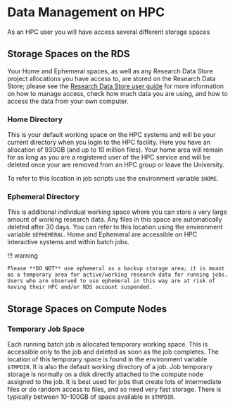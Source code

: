 # Data Management on HPC

As an HPC user you will have access several different storage spaces

## Storage Spaces on the RDS

Your Home and Ephemeral spaces, as well as any Research Data Store project allocations you have access to, are stored on the Research Data Store; please see the [Research Data Store user guide](../../rds/index.md) for more information on how to manage access, check how much data you are using, and how to access the data from your own computer.

### Home Directory

This is your default working space on the HPC systems and will be your current directory when you login to the HPC facility. Here you have an allocation of 930GB (and up to 10 million files). Your home area will remain for as long as you are a registered user of the HPC service and will be deleted once your are removed from an HPC group or leave the University.

To refer to this location in job scripts use the environment variable `$HOME`.

### Ephemeral Directory

This is additional individual working space where you can store a very large amount of working research data. Any files in this space are automatically deleted after 30 days. You can refer to this location using the environment variable `$EPHEMERAL`. Home and Ephemeral are accessible on HPC interactive systems and within batch jobs. 

!!! warning

    Please **DO NOT** use ephemeral as a backup storage area; it is meant as a temporary area for active/working research data for running jobs. Users who are observed to use ephemeral in this way are at risk of having their HPC and/or RDS account suspended.

## Storage Spaces on Compute Nodes

### Temporary Job Space

Each running batch job is allocated temporary working space. This is accessible only to the job and deleted as soon as the job completes. The location of this temporary space is found in the environment variable `$TMPDIR`. It is also the default working directory of a job.  Job temporary storage is normally on a disk directly attached to the compute node assigned to the job. It is best used for jobs that create lots of intermediate files or do random access to files, and so need very fast storage.  There is typically between 10-100GB of space available in `$TMPDIR`.